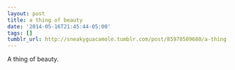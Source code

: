 ```yaml
---
layout: post
title: a thing of beauty
date: '2014-05-16T21:45:44-05:00'
tags: []
tumblr_url: http://sneakyguacamole.tumblr.com/post/85970509680/a-thing-of-beauty
---
```

A thing of beauty.
